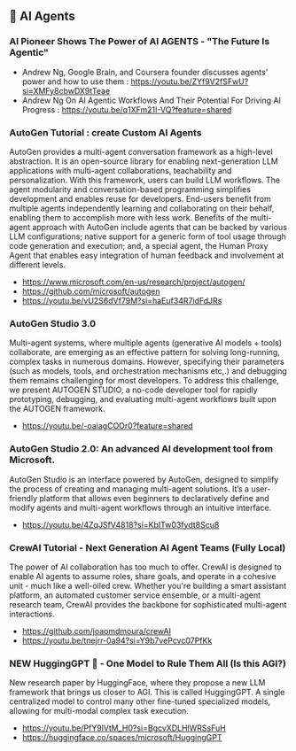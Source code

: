 ## 🎯  AI Agents 

### AI Pioneer Shows The Power of AI AGENTS - "The Future Is Agentic"
- Andrew Ng, Google Brain, and Coursera founder discusses agents' power and how to use them  : https://youtu.be/ZYf9V2fSFwU?si=XMFy8cbwDX9tTeae
- Andrew Ng On AI Agentic Workflows And Their Potential For Driving AI Progress : https://youtu.be/q1XFm21I-VQ?feature=shared

### AutoGen Tutorial : create Custom AI Agents 
AutoGen provides a multi-agent conversation framework as a high-level abstraction. It is an open-source library for enabling next-generation LLM applications with multi-agent collaborations, teachability and personalization. With this framework, users can build LLM workflows. The agent modularity and conversation-based programming simplifies development and enables reuse for developers. End-users benefit from multiple agents independently learning and collaborating on their behalf, enabling them to accomplish more with less work. Benefits of the multi-agent approach with AutoGen include agents that can be backed by various LLM configurations; native support for a generic form of tool usage through code generation and execution; and, a special agent, the Human Proxy Agent that enables easy integration of human feedback and involvement at different levels.
- https://www.microsoft.com/en-us/research/project/autogen/
- https://github.com/microsoft/autogen
- https://youtu.be/vU2S6dVf79M?si=haEuf34R7idFdJRs

### AutoGen Studio 3.0
Multi-agent systems, where multiple agents (generative AI models + tools) collaborate, are emerging as an effective pattern for solving
long-running, complex tasks in numerous domains. However, specifying their parameters (such as models, tools, and orchestration mechanisms etc,.) and debugging them remains challenging for most developers. To address this challenge, we present AUTOGEN STUDIO, a no-code developer tool for rapidly prototyping, debugging, and evaluating multi-agent workflows built upon the AUTOGEN framework.
- https://youtu.be/-oaiagCOOr0?feature=shared

### AutoGen Studio 2.0: An advanced AI development tool from Microsoft.
AutoGen Studio is an interface powered by AutoGen, designed to simplify the process of creating and managing multi-agent solutions. It’s a user-friendly platform that allows even beginners to declaratively define and modify agents and multi-agent workflows through an intuitive interface.
- https://youtu.be/4ZqJSfV4818?si=KbITw03fydt8Scu8

### CrewAI Tutorial - Next Generation AI Agent Teams (Fully Local)
The power of AI collaboration has too much to offer. CrewAI is designed to enable AI agents to assume roles, share goals, and operate in a cohesive unit - much like a well-oiled crew. Whether you're building a smart assistant platform, an automated customer service ensemble, or a multi-agent research team, CrewAI provides the backbone for sophisticated multi-agent interactions.
- https://github.com/joaomdmoura/crewAI
- https://youtu.be/tnejrr-0a94?si=Y9b7vePcvc07PfKk

### NEW HuggingGPT 🤗 - One Model to Rule Them All (Is this AGI?)
New research paper by HuggingFace, where they propose a new LLM framework that brings us closer to AGI. This is called HuggingGPT. A single centralized model to control many other fine-tuned specialized models, allowing for multi-modal complex task execution.
- https://youtu.be/PfY9lVtM_H0?si=BgcvXDLHlWRSsFuH
- https://huggingface.co/spaces/microsoft/HuggingGPT
  




